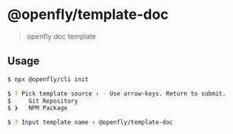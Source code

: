 # @openfly/template-doc

> openfly doc template

## Usage

```sh
$ npx @openfly/cli init

$ ? Pick template source › - Use arrow-keys. Return to submit.
$     Git Repository
$ ❯   NPM Package

$ ? Input template name › @openfly/template-doc
```
